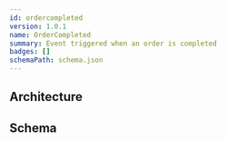 ```yaml
---
id: ordercompleted
version: 1.0.1
name: OrderCompleted
summary: Event triggered when an order is completed
badges: []
schemaPath: schema.json
---
```

## Architecture
<NodeGraph />


## Schema
<SchemaViewer file="schema.json" title="Message Schema" maxHeight="500" />
